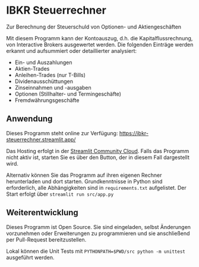 # IBKR Steuerrechner
Zur Berechnung der Steuerschuld von Optionen- und Aktiengeschäften

Mit diesem Programm kann der Kontoauszug, d.h. die Kapitalflussrechnung, von Interactive Brokers ausgewertet werden. Die folgenden Einträge werden erkannt und aufsummiert oder detaillierter analysiert:
- Ein- und Auszahlungen
- Aktien-Trades
- Anleihen-Trades (nur T-Bills)
- Dividenausschüttungen
- Zinseinnahmen und -ausgaben
- Optionen (Stillhalter- und Termingeschäfte)
- Fremdwährungsgeschäfte

## Anwendung

Dieses Programm steht online zur Verfügung: https://ibkr-steuerrechner.streamlit.app/

Das Hosting erfolgt in der [Streamlit Community Cloud](https://streamlit.io/cloud). Falls das Programm nicht aktiv ist, starten Sie es über den Button, der in diesem Fall dargestellt wird.

Alternativ können Sie das Programm auf ihren eigenen Rechner herunterladen und dort starten. Grundkenntnisse in Python sind erforderlich, alle Abhängigkeiten sind in `requirements.txt` aufgelistet. Der Start erfolgt über `streamlit run src/app.py`

## Weiterentwicklung

Dieses Programm ist Open Source. Sie sind eingeladen, selbst Änderungen vorzunehmen oder Erweiterungen zu programmieren und sie anschließend per Pull-Request bereitzustellen.

Lokal können die Unit Tests mit `PYTHONPATH=$PWD/src python -m unittest` ausgeführt werden.
